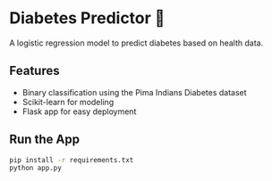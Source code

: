 # Diabetes Predictor 🧠

A logistic regression model to predict diabetes based on health data.

## Features
- Binary classification using the Pima Indians Diabetes dataset
- Scikit-learn for modeling
- Flask app for easy deployment

## Run the App

```bash
pip install -r requirements.txt
python app.py
```

